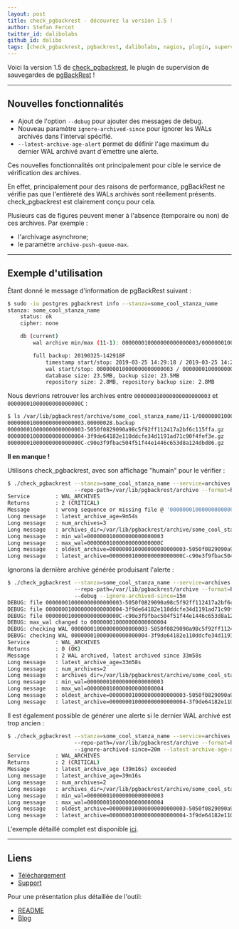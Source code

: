 ```yaml
---
layout: post
title: check_pgbackrest - découvrez la version 1.5 !
author: Stefan Fercot
twitter_id: dalibolabs
github_id: dalibo
tags: [check_pgbackrest, pgbackrest, dalibolabs, nagios, plugin, supervision, sauvegarde, update]
---
```


Voici la version 1.5 de [check_pgbackrest](https://github.com/dalibo/check_pgbackrest), 
le plugin de supervision de sauvegardes de [pgBackRest](http://pgbackrest.org/) !

<!--MORE-->

-----

## Nouvelles fonctionnalités

  * Ajout de l'option `--debug` pour ajouter des messages de debug.
  * Nouveau paramètre `ignore-archived-since` pour ignorer les WALs archivés 
  dans l'interval spécifié.
  * `--latest-archive-age-alert` permet de définir l'age maximum du dernier 
  WAL archivé avant d'émettre une alerte.

Ces nouvelles fonctionnalités ont principalement pour cible le service de 
vérification des archives.

En effet, principalement pour des raisons de performance, pgBackRest ne 
vérifie pas que l'entièreté des WALs archivés sont réellement présents. 
check_pgbackrest est clairement conçu pour cela.

Plusieurs cas de figures peuvent mener à l'absence (temporaire ou non) de ces 
archives. Par exemple :
  * l'archivage asynchrone;
  * le paramètre `archive-push-queue-max`.

-----

## Exemple d'utilisation

Étant donné le message d'information de pgBackRest suivant :

```bash
$ sudo -iu postgres pgbackrest info --stanza=some_cool_stanza_name
stanza: some_cool_stanza_name
    status: ok
    cipher: none

    db (current)
        wal archive min/max (11-1): 000000010000000000000003/00000001000000000000000C

        full backup: 20190325-142918F
            timestamp start/stop: 2019-03-25 14:29:18 / 2019-03-25 14:29:28
            wal start/stop: 000000010000000000000003 / 000000010000000000000003
            database size: 23.5MB, backup size: 23.5MB
            repository size: 2.8MB, repository backup size: 2.8MB
```

Nous devrions retrouver les archives entre `000000010000000000000003` et 
`00000001000000000000000C` :

```bash
$ ls /var/lib/pgbackrest/archive/some_cool_stanza_name/11-1/0000000100000000/
000000010000000000000003.00000028.backup
000000010000000000000003-5050f0829090a98c5f92ff112417a2bf6c115ffa.gz
000000010000000000000004-3f9de64182e110ddcfe34d1191ad71c90f4fef3e.gz
00000001000000000000000C-c90e3f9fbac504f51f44e1446c653d8a124dbd86.gz
```

**Il en manque !**

Utilisons check_pgbackrest, avec son affichage "humain" pour le vérifier :

```bash
$ ./check_pgbackrest --stanza=some_cool_stanza_name --service=archives 
                     --repo-path=/var/lib/pgbackrest/archive --format=human
Service        : WAL_ARCHIVES
Returns        : 2 (CRITICAL)
Message        : wrong sequence or missing file @ '000000010000000000000005'
Long message   : latest_archive_age=9m54s
Long message   : num_archives=3
Long message   : archives_dir=/var/lib/pgbackrest/archive/some_cool_stanza_name/11-1
Long message   : min_wal=000000010000000000000003
Long message   : max_wal=00000001000000000000000C
Long message   : oldest_archive=000000010000000000000003-5050f0829090a98c5f92ff112417a2bf6c115ffa.gz
Long message   : latest_archive=00000001000000000000000C-c90e3f9fbac504f51f44e1446c653d8a124dbd86.gz
```

Ignorons la dernière archive générée produisant l'alerte :

```bash
$ ./check_pgbackrest --stanza=some_cool_stanza_name --service=archives 
                     --repo-path=/var/lib/pgbackrest/archive --format=human 
                     --debug --ignore-archived-since=15m
DEBUG: file 000000010000000000000003-5050f0829090a98c5f92ff112417a2bf6c115ffa.gz as interval since epoch : 36m52s
DEBUG: file 000000010000000000000004-3f9de64182e110ddcfe34d1191ad71c90f4fef3e.gz as interval since epoch : 33m58s
DEBUG: file 00000001000000000000000C-c90e3f9fbac504f51f44e1446c653d8a124dbd86.gz as interval since epoch : 11m45s
DEBUG: max_wal changed to 000000010000000000000004
DEBUG: checking WAL 000000010000000000000003-5050f0829090a98c5f92ff112417a2bf6c115ffa.gz
DEBUG: checking WAL 000000010000000000000004-3f9de64182e110ddcfe34d1191ad71c90f4fef3e.gz
Service        : WAL_ARCHIVES
Returns        : 0 (OK)
Message        : 2 WAL archived, latest archived since 33m58s
Long message   : latest_archive_age=33m58s
Long message   : num_archives=2
Long message   : archives_dir=/var/lib/pgbackrest/archive/some_cool_stanza_name/11-1
Long message   : min_wal=000000010000000000000003
Long message   : max_wal=000000010000000000000004
Long message   : oldest_archive=000000010000000000000003-5050f0829090a98c5f92ff112417a2bf6c115ffa.gz
Long message   : latest_archive=000000010000000000000004-3f9de64182e110ddcfe34d1191ad71c90f4fef3e.gz
```

Il est également possible de générer une alerte si le dernier WAL archivé est 
trop ancien :

```bash
$ ./check_pgbackrest --stanza=some_cool_stanza_name --service=archives 
                     --repo-path=/var/lib/pgbackrest/archive --format=human 
                     --ignore-archived-since=20m --latest-archive-age-alert=10m
Service        : WAL_ARCHIVES
Returns        : 2 (CRITICAL)
Message        : latest_archive_age (39m16s) exceeded
Long message   : latest_archive_age=39m16s
Long message   : num_archives=2
Long message   : archives_dir=/var/lib/pgbackrest/archive/some_cool_stanza_name/11-1
Long message   : min_wal=000000010000000000000003
Long message   : max_wal=000000010000000000000004
Long message   : oldest_archive=000000010000000000000003-5050f0829090a98c5f92ff112417a2bf6c115ffa.gz
Long message   : latest_archive=000000010000000000000004-3f9de64182e110ddcfe34d1191ad71c90f4fef3e.gz
```

L'exemple détaillé complet est disponible [ici](https://pgstef.github.io/2019/03/26/pgbackrest_archiving_tricks.html).

-----

## Liens
  * [Téléchargement](https://github.com/dalibo/check_pgbackrest/releases)  
  * [Support](https://github.com/dalibo/check_pgbackrest/issues)

Pour une présentation plus détaillée de l'outil:
  * [README](https://github.com/dalibo/check_pgbackrest/blob/master/README)
  * [Blog](https://pgstef.github.io/2019/02/20/monitor_pgbackrest_backups_with_nagios.html)
